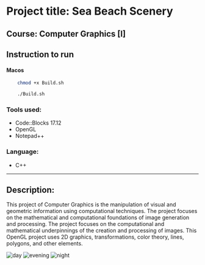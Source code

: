 # Project title: Sea Beach Scenery
## Course: Computer Graphics [I]




## Instruction to run 

#### Macos

```bash
    chmod +x Build.sh
```

```bash
    ./Build.sh
```

### Tools used:


- Code::Blocks 17.12
- OpenGL
- Notepad++


### Language:

- C++

---

## Description:
This project of Computer Graphics is the manipulation of visual and geometric information using computational techniques. The project focuses on the mathematical and computational foundations of image generation and processing. The project focuses on the computational and mathematical underpinnings of the creation and processing of images. This OpenGL project uses 2D graphics, transformations, color theory, lines, polygons, and other elements.


![day](https://user-images.githubusercontent.com/94465005/183714840-8c21f4c5-a0a6-475e-b8f8-c4a9aa770d40.PNG)
![evening](https://user-images.githubusercontent.com/94465005/183714888-ff9a22af-325e-44be-ae07-2abb4709a7bb.PNG)
![night](https://user-images.githubusercontent.com/94465005/183714878-f5504d00-89af-4508-8657-2c03f8c56a80.PNG)


